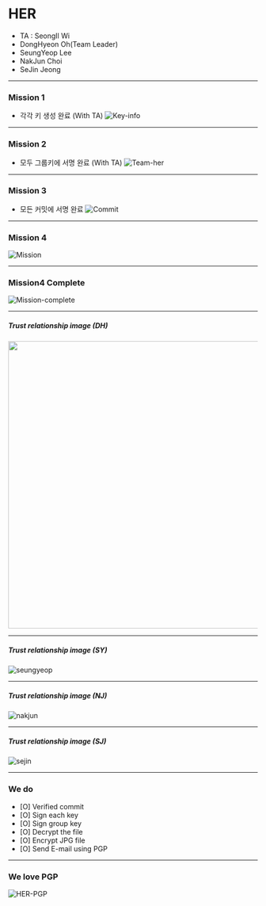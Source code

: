 # HER

- TA : SeongIl Wi
- DongHyeon Oh(Team Leader)
- SeungYeop Lee
- NakJun Choi
- SeJin Jeong

---

### Mission 1

- 각각 키 생성 완료 (With TA)
![Key-info](images/key_info.png)

---

### Mission 2

- 모두  그룹키에 서명 완료 (With TA)
![Team-her](images/team_her.jpg)

---

### Mission 3

- 모든 커밋에 서명 완료
![Commit](images/github_commit.jpg)

---

### Mission 4

![Mission](images/mission4.png)

---

### Mission4 Complete

![Mission-complete](images/mission4_complete.jpg)

---

##### Trust relationship image (DH)

<img src="images/DH_sig2dot.jpg" width=665px height=580px>

---

##### Trust relationship image (SY)

![seungyeop](images/SY_sig2dot.jpg)

---

##### Trust relationship image (NJ)

![nakjun](images/NJ_sig2dot.jpg)

---

##### Trust relationship image (SJ)

![sejin](images/SJ_sig2dot.jpg)

---

### We do

- [O] Verified commit
- [O] Sign each key
- [O] Sign group key
- [O] Decrypt the file
- [O] Encrypt JPG file
- [O] Send E-mail using PGP

---

### We love PGP

![HER-PGP](images/HER_PGP.png)


